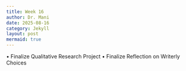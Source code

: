 ```yaml
---
title: Week 16
author: Dr. Mani
date: 2025-08-16
category: Jekyll
layout: post
mermaid: true
---
```


•	Finalize Qualitative Research Project
•	Finalize Reflection on Writerly Choices
